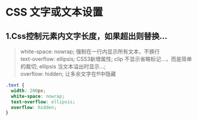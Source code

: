 # CSS 文字或文本设置

## 1.Css控制元素内文字长度，如果超出则替换...

> white-space: nowrap; 强制在一行内显示所有文本，不换行    
> text-overflow: ellipsis; CSS3新增属性;
>                clip 不显示省略标记...，而是简单的裁切;
>                ellipsis 当文本溢出时显示...;    
> overflow: hidden; 让多余文字在ff中隐藏

```css
.text {
  width: 200px;
  white-space: nowrap;
  text-overflow: ellipsis;
  overflow: hidden;
}
```